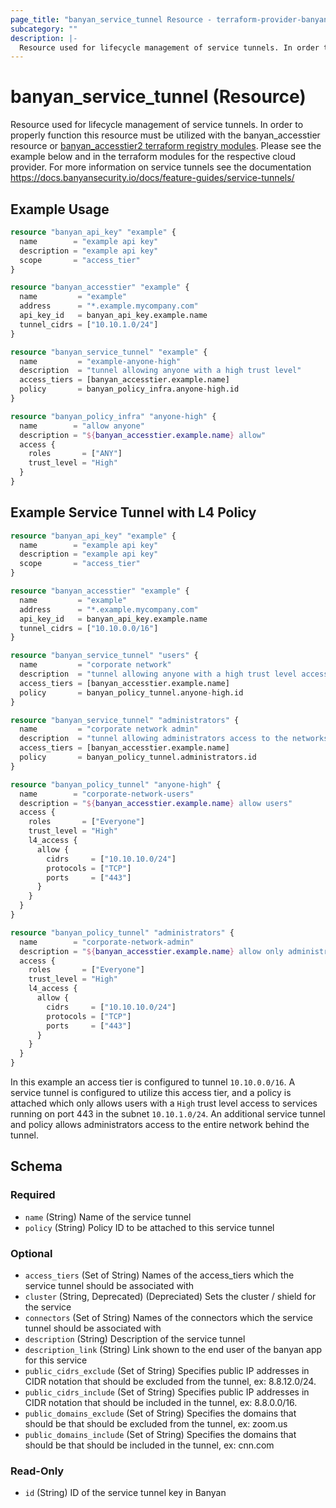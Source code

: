 ```yaml
---
page_title: "banyan_service_tunnel Resource - terraform-provider-banyan"
subcategory: ""
description: |-
  Resource used for lifecycle management of service tunnels. In order to properly function this resource must be utilized with the banyanaccesstier resource or banyanaccesstier2 terraform registry modules. Please see the example below and in the terraform modules for the respective cloud provider. For more information on service tunnels see the documentation https://docs.banyansecurity.io/docs/feature-guides/service-tunnels/
---
```


# banyan_service_tunnel (Resource)

Resource used for lifecycle management of service tunnels. In order to properly function this resource must be utilized with the banyan_accesstier resource or [banyan_accesstier2 terraform registry modules](https://registry.terraform.io/modules/banyansecurity/banyan-accesstier2). Please see the example below and in the terraform modules for the respective cloud provider. For more information on service tunnels see the documentation https://docs.banyansecurity.io/docs/feature-guides/service-tunnels/

## Example Usage
```terraform
resource "banyan_api_key" "example" {
  name        = "example api key"
  description = "example api key"
  scope       = "access_tier"
}

resource "banyan_accesstier" "example" {
  name         = "example"
  address      = "*.example.mycompany.com"
  api_key_id   = banyan_api_key.example.name
  tunnel_cidrs = ["10.10.1.0/24"]
}

resource "banyan_service_tunnel" "example" {
  name         = "example-anyone-high"
  description  = "tunnel allowing anyone with a high trust level"
  access_tiers = [banyan_accesstier.example.name]
  policy       = banyan_policy_infra.anyone-high.id
}

resource "banyan_policy_infra" "anyone-high" {
  name        = "allow anyone"
  description = "${banyan_accesstier.example.name} allow"
  access {
    roles       = ["ANY"]
    trust_level = "High"
  }
}
```

## Example Service Tunnel with L4 Policy
```terraform
resource "banyan_api_key" "example" {
  name        = "example api key"
  description = "example api key"
  scope       = "access_tier"
}

resource "banyan_accesstier" "example" {
  name         = "example"
  address      = "*.example.mycompany.com"
  api_key_id   = banyan_api_key.example.name
  tunnel_cidrs = ["10.10.0.0/16"]
}

resource "banyan_service_tunnel" "users" {
  name         = "corporate network"
  description  = "tunnel allowing anyone with a high trust level access to 443"
  access_tiers = [banyan_accesstier.example.name]
  policy       = banyan_policy_tunnel.anyone-high.id
}

resource "banyan_service_tunnel" "administrators" {
  name         = "corporate network admin"
  description  = "tunnel allowing administrators access to the networks"
  access_tiers = [banyan_accesstier.example.name]
  policy       = banyan_policy_tunnel.administrators.id
}

resource "banyan_policy_tunnel" "anyone-high" {
  name        = "corporate-network-users"
  description = "${banyan_accesstier.example.name} allow users"
  access {
    roles       = ["Everyone"]
    trust_level = "High"
    l4_access {
      allow {
        cidrs     = ["10.10.10.0/24"]
        protocols = ["TCP"]
        ports     = ["443"]
      }
    }
  }
}

resource "banyan_policy_tunnel" "administrators" {
  name        = "corporate-network-admin"
  description = "${banyan_accesstier.example.name} allow only administrators access to the entire network"
  access {
    roles       = ["Everyone"]
    trust_level = "High"
    l4_access {
      allow {
        cidrs     = ["10.10.10.0/24"]
        protocols = ["TCP"]
        ports     = ["443"]
      }
    }
  }
}
```
In this example an access tier is configured to tunnel `10.10.0.0/16`. A service tunnel is configured to utilize this access tier, and a policy is attached which only allows users with a `High` trust level access to services running on port 443 in the subnet `10.10.1.0/24`. An additional service tunnel and policy allows administrators access to the entire network behind the tunnel.

<!-- schema generated by tfplugindocs -->
## Schema

### Required

- `name` (String) Name of the service tunnel
- `policy` (String) Policy ID to be attached to this service tunnel

### Optional

- `access_tiers` (Set of String) Names of the access_tiers which the service tunnel should be associated with
- `cluster` (String, Deprecated) (Depreciated) Sets the cluster / shield for the service
- `connectors` (Set of String) Names of the connectors which the service tunnel should be associated with
- `description` (String) Description of the service tunnel
- `description_link` (String) Link shown to the end user of the banyan app for this service
- `public_cidrs_exclude` (Set of String) Specifies public IP addresses in CIDR notation that should be excluded from the tunnel, ex: 8.8.12.0/24.
- `public_cidrs_include` (Set of String) Specifies public IP addresses in CIDR notation that should be included in the tunnel, ex: 8.8.0.0/16.
- `public_domains_exclude` (Set of String) Specifies the domains that should be that should be excluded from the tunnel, ex: zoom.us
- `public_domains_include` (Set of String) Specifies the domains that should be that should be included in the tunnel, ex: cnn.com

### Read-Only

- `id` (String) ID of the service tunnel key in Banyan

